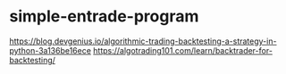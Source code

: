 # simple-entrade-program
https://blog.devgenius.io/algorithmic-trading-backtesting-a-strategy-in-python-3a136be16ece
https://algotrading101.com/learn/backtrader-for-backtesting/

